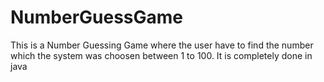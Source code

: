 # NumberGuessGame
This is a Number Guessing Game where the user have to find the number which the system was choosen between 1 to 100. It is completely done in java 
